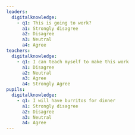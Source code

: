 ```yaml
---
leaders:
  digitalknowledge:
    - q1: This is going to work?
      a1: Strongly disagree
      a2: Disagree
      a3: Neutral
      a4: Agree
teachers:
  digitalknowledge:
    - q1: I can teach myself to make this work
      a1: Disagree
      a2: Neutral
      a3: Agree
      a4: Strongly Agree
pupils:
  digitalknowledge:
    - q1: I will have burritos for dinner
      a1: Strongly disagree
      a2: Disagree
      a3: Neutral
      a4: Agree
---
```

